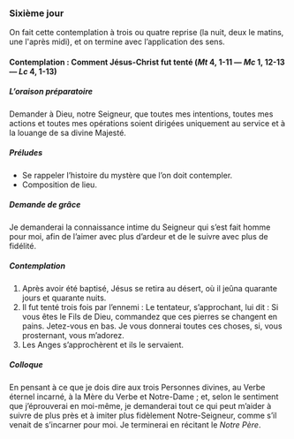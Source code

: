 ### Sixième jour

On fait cette contemplation à trois ou quatre reprise (la nuit, deux le matins, une l'après midi), et on termine avec l’application des sens.

#### Contemplation : Comment Jésus-Christ fut tenté (*Mt* 4, 1-11 — *Mc* 1, 12-13 — *Lc* 4, 1-13)

##### L’oraison préparatoire
Demander à Dieu, notre Seigneur, que toutes mes intentions, toutes mes actions et toutes mes opérations soient dirigées uniquement au service et à la louange de sa divine Majesté.

##### Préludes
- Se rappeler l’histoire du mystère que l’on doit contempler.
- Composition de lieu.

##### Demande de grâce
Je demanderai la connaissance intime du Seigneur qui s’est fait homme pour moi, afin de l’aimer avec plus d’ardeur et de le suivre avec plus de fidélité.

##### Contemplation
1. Après avoir été baptisé, Jésus se retira au désert, où il jeûna quarante jours et quarante nuits.
2. Il fut tenté trois fois par l’ennemi : Le tentateur, s’approchant, lui dit : Si vous êtes le Fils de Dieu, commandez que ces pierres se changent en pains. Jetez-vous en bas. Je vous donnerai toutes ces choses, si, vous prosternant, vous m’adorez.
3. Les Anges s’approchèrent et ils le servaient.

##### Colloque
En pensant à ce que je dois dire aux trois Personnes divines, au Verbe éternel incarné, à la Mère du Verbe et Notre-Dame ; et, selon le sentiment que j’éprouverai en moi-même, je demanderai tout ce qui peut m’aider à suivre de plus près et à imiter plus fidèlement Notre-Seigneur, comme s’il venait de s’incarner pour moi. Je terminerai en récitant le _Notre Père_.

